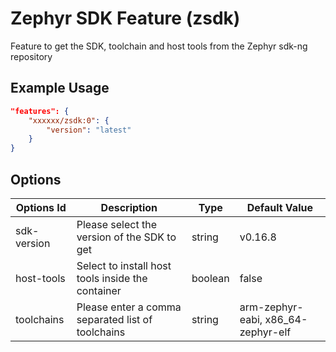 # Zephyr SDK Feature (zsdk)
Feature to get the SDK, toolchain and host tools from the Zephyr sdk-ng repository

## Example Usage

```json
"features": {
    "xxxxxx/zsdk:0": {
        "version": "latest"
    }
}
```

## Options
| Options Id | Description | Type | Default Value |
|-----|-----|-----|-----|
| sdk-version | Please select the version of the SDK to get | string | v0.16.8 |
| host-tools | Select to install host tools inside the container | boolean | false |
| toolchains | Please enter a comma separated list of toolchains | string | arm-zephyr-eabi, x86_64-zephyr-elf |
